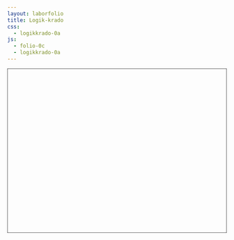 ```yaml
---
layout: laborfolio
title: Logik-krado
css:
  - logikkrado-0a
js:
  - folio-0c
  - logikkrado-0a
---
```


<!-- 
https://de.wikipedia.org/wiki/Logikgatter

-->

<script>

lanĉe(() => {
    SVG = new LkSVG(ĝi("#plato"));

    EN = new EnirKrado("EN");
    EL = new ElirKrado("EL");
    SVG.ŝovu(EL.g,350);

    NE = new NEKrado("NE");
    SVG.ŝovu(NE.g,50,50);

    ID = new IDKrado("ID");
    SVG.ŝovu(ID.g,50,200);

    KAJ = new KAJKrado("KAJ");   
    SVG.ŝovu(KAJ.g,150,50);

    NKAJ = new NKAJKrado("NKAJ");   
    SVG.ŝovu(NKAJ.g,250,0);

    AŬ = new AŬKrado("AŬ");   
    SVG.ŝovu(AŬ.g,50,100);

    NEK = new NEKKrado("NEK");   
    SVG.ŝovu(NEK.g,150,150);

    XAŬ = new XAŬKrado("XAŬ");   
    SVG.ŝovu(XAŬ.g,250,100);

    EKV = new EKVKrado("EKV");   
    SVG.ŝovu(EKV.g,250,200);
/*
    KXA = new KAJXAŬKrado("&/=1");
    SVG.ŝovu(KXA.g,350,50);
*/
    SVG.svg.append(EN.g,EL.g,NE.g,ID.g,KAJ.g,NKAJ.g,AŬ.g,NEK.g,XAŬ.g,EKV.g);
});

</script>


<svg id="plato"
    version="1.1" 
    xmlns="http://www.w3.org/2000/svg" 
    xmlns:xlink="http://www.w3.org/1999/xlink" width="800" height="600" viewBox="0 0 400 300">
    <rect width="400" height="300" stroke="black" fill="none"/>
</svg>
